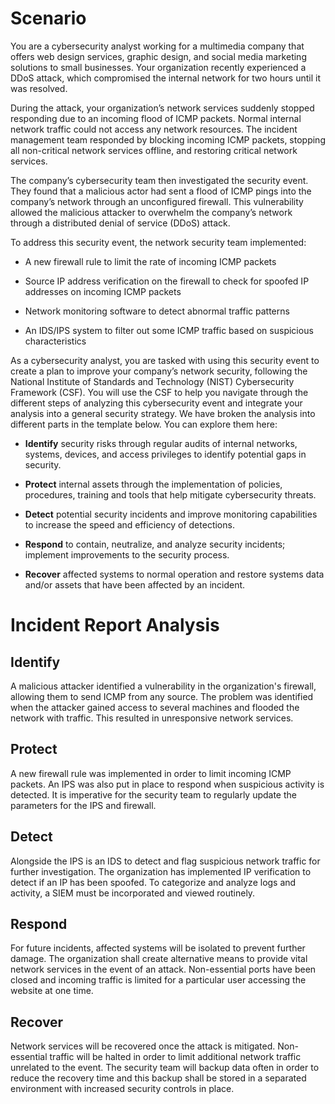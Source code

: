 
# Scenario

You are a cybersecurity analyst working for a multimedia company that offers web design services, graphic design, and social media marketing solutions to small businesses. Your organization recently experienced a DDoS attack, which compromised the internal network for two hours until it was resolved.

During the attack, your organization’s network services suddenly stopped responding due to an incoming flood of ICMP packets. Normal internal network traffic could not access any network resources. The incident management team responded by blocking incoming ICMP packets, stopping all non-critical network services offline, and restoring critical network services. 

The company’s cybersecurity team then investigated the security event. They found that a malicious actor had sent a flood of ICMP pings into the company’s network through an unconfigured firewall. This vulnerability allowed the malicious attacker to overwhelm the company’s network through a distributed denial of service (DDoS) attack. 

To address this security event, the network security team implemented: 

* A new firewall rule to limit the rate of incoming ICMP packets

* Source IP address verification on the firewall to check for spoofed IP addresses on incoming ICMP packets

* Network monitoring software to detect abnormal traffic patterns

* An IDS/IPS system to filter out some ICMP traffic based on suspicious characteristics

As a cybersecurity analyst, you are tasked with using this security event to create a plan to improve your company’s network security, following the National Institute of Standards and Technology (NIST) Cybersecurity Framework (CSF). You will use the CSF to help you navigate through the different steps of analyzing this cybersecurity event and integrate your analysis into a general security strategy. We have broken the analysis into different parts in the template below. You can explore them here:

* **Identify** security risks through regular audits of internal networks, systems, devices, and access privileges to identify potential gaps in security. 

* **Protect** internal assets through the implementation of policies, procedures, training and tools that help mitigate cybersecurity threats. 

* **Detect** potential security incidents and improve monitoring capabilities to increase the speed and efficiency of detections. 

* **Respond** to contain, neutralize, and analyze security incidents; implement improvements to the security process. 

* **Recover** affected systems to normal operation and restore systems data and/or assets that have been affected by an incident.

# Incident Report Analysis

## Identify

A malicious attacker identified a vulnerability in the organization's firewall, allowing them to send ICMP from any source. The problem was identified when the attacker gained access to several machines and flooded the network with traffic. This resulted in unresponsive network services.

## Protect

A new firewall rule was implemented in order to limit incoming ICMP packets. An IPS was also put in place to respond when suspicious activity is detected. It is imperative for the security team to regularly update the parameters for the IPS and firewall.

## Detect

Alongside the IPS is an IDS to detect and flag suspicious network traffic for further investigation. The organization has implemented IP verification to detect if an IP has been spoofed. To categorize and analyze logs and activity, a SIEM must be incorporated and viewed routinely.

## Respond

For future incidents, affected systems will be isolated to prevent further damage. The organization shall create alternative means to provide vital network services in the event of an attack. Non-essential ports have been closed and incoming traffic is limited for a particular user accessing the website at one time.

## Recover

Network services will be recovered once the attack is mitigated. Non-essential traffic will be halted in order to limit additional network traffic unrelated to the event. The security team will backup data often in order to reduce the recovery time and this backup shall be stored in a separated environment with increased security controls in place.



